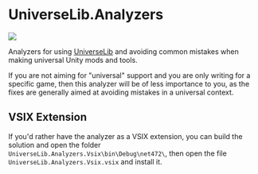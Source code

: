 # UniverseLib.Analyzers

[![](https://img.shields.io/nuget/v/UniverseLib.Analyzers)](https://www.nuget.org/packages/UniverseLib.Analyzers/1.0.0)

Analyzers for using [UniverseLib](https://github.com/sinai-dev/UniverseLib) and avoiding common mistakes when making universal Unity mods and tools.

If you are not aiming for "universal" support and you are only writing for a specific game, then this analyzer will be of less importance to you, as the fixes are generally aimed at avoiding mistakes in a universal context.

## VSIX Extension

If you'd rather have the analyzer as a VSIX extension, you can build the solution and open the folder `UniverseLib.Analyzers.Vsix\bin\Debug\net472\`, then open the file `UniverseLib.Analyzers.Vsix.vsix` and install it.
